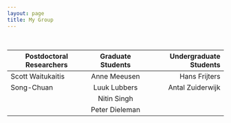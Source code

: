 ```yaml
---
layout: page
title: My Group
---
```

<object width="750" height="450"
data="https://image.ibb.co/k70R6b/group2.jpg">
</object>

<br>

| Postdoctoral Researchers       | Graduate Students           | Undergraduate Students  |
| ------------- |:-------------:| -----:|
| Scott Waitukaitis      | Anne Meeusen | Hans Frijters |
| Song-Chuan      | Luuk Lubbers      |   Antal Zuiderwijk |
|  | Nitin Singh      |     |
|  | Peter Dieleman      |     |


